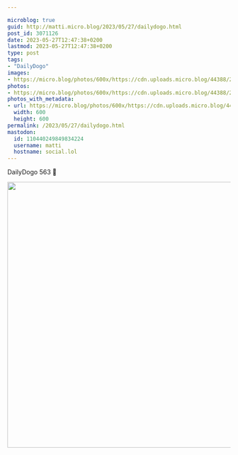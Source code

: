 ```yaml
---

microblog: true
guid: http://matti.micro.blog/2023/05/27/dailydogo.html
post_id: 3071126
date: 2023-05-27T12:47:38+0200
lastmod: 2023-05-27T12:47:38+0200
type: post
tags:
- "DailyDogo"
images:
- https://micro.blog/photos/600x/https://cdn.uploads.micro.blog/44388/2023/0e731c8826.jpg
photos:
- https://micro.blog/photos/600x/https://cdn.uploads.micro.blog/44388/2023/0e731c8826.jpg
photos_with_metadata:
- url: https://micro.blog/photos/600x/https://cdn.uploads.micro.blog/44388/2023/0e731c8826.jpg
  width: 600
  height: 600
permalink: /2023/05/27/dailydogo.html
mastodon:
  id: 110440249849834224
  username: matti
  hostname: social.lol
---
```

DailyDogo 563 🐶

<img src="/media/uploads/2023/0e731c8826.jpg" width="600" height="600" alt="" />

